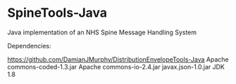 # SpineTools-Java
Java implementation of an NHS Spine Message Handling System

Dependencies:

https://github.com/DamianJMurphy/DistributionEnvelopeTools-Java
Apache commons-coded-1.3.jar
Apache commons-io-2.4.jar
javax.json-1.0.jar
JDK 1.8
